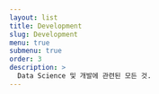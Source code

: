 ```yaml
---
layout: list
title: Development
slug: Development
menu: true
submenu: true
order: 3
description: >
  Data Science 및 개발에 관련된 모든 것.  
---
```


